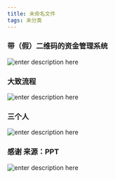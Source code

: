 ```yaml
---
title: 未命名文件 
tags: 未分类
---
```


### 带（假）二维码的资金管理系统
![enter description here][1]

### 大致流程
![enter description here][2]

### 三个人
![enter description here][3]

### 感谢  来源：PPT
![enter description here][4]


  [1]: http://image.guotianyu.cn/1494145891574.jpg
  [2]: http://image.guotianyu.cn/1494145865033.jpg
  [3]: http://image.guotianyu.cn/1494145923213.jpg
  [4]: http://image.guotianyu.cn/1494145948803.jpg